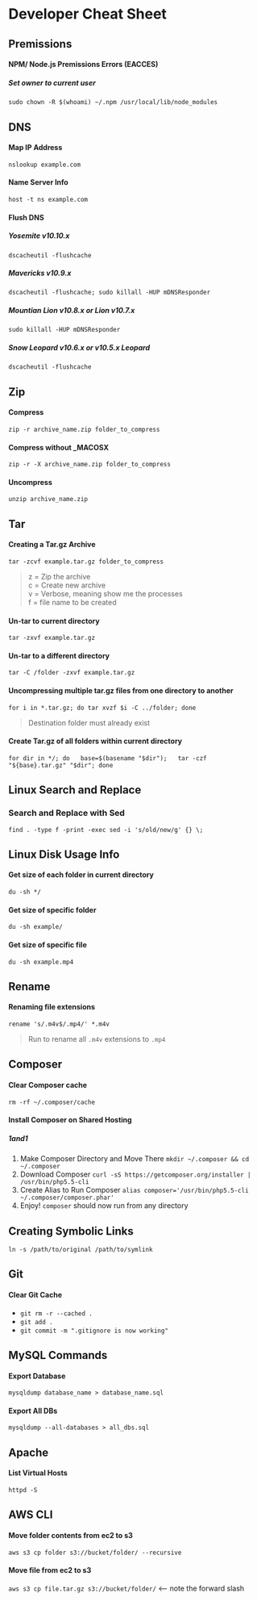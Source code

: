 # Developer Cheat Sheet

## Premissions

#### NPM/ Node.js Premissions Errors (EACCES)
##### Set owner to current user
`sudo chown -R $(whoami) ~/.npm /usr/local/lib/node_modules`

## DNS

#### Map IP Address
`nslookup example.com`

#### Name Server Info
`host -t ns example.com`

#### Flush DNS

##### Yosemite v10.10.x
`dscacheutil -flushcache`

##### Mavericks v10.9.x
`dscacheutil -flushcache; sudo killall -HUP mDNSResponder`

##### Mountian Lion v10.8.x or Lion v10.7.x
`sudo killall -HUP mDNSResponder`

##### Snow Leopard v10.6.x or v10.5.x Leopard
`dscacheutil -flushcache`

## Zip

#### Compress

`zip -r archive_name.zip folder_to_compress`

#### Compress without _MACOSX

`zip -r -X archive_name.zip folder_to_compress`

#### Uncompress

`unzip archive_name.zip`

## Tar

#### Creating a Tar.gz Archive

`tar -zcvf example.tar.gz folder_to_compress`

> z = Zip the archive <br>
> c = Create new archive <br>
> v = Verbose, meaning show me the processes <br>
> f = file name to be created <br>

#### Un-tar to current directory

`tar -zxvf example.tar.gz`

#### Un-tar to a different directory

`tar -C /folder -zxvf example.tar.gz`

#### Uncompressing multiple tar.gz files from one directory to another

`for i in *.tar.gz; do tar xvzf $i -C ../folder; done`
> Destination folder must already exist

#### Create Tar.gz of all folders within current directory

`for dir in */; do   base=$(basename "$dir");   tar -czf "${base}.tar.gz" "$dir"; done`

## Linux Search and Replace

### Search and Replace with Sed

`find . -type f -print -exec sed -i 's/old/new/g' {} \;`

## Linux Disk Usage Info

#### Get size of each folder in current directory

`du -sh */`

#### Get size of specific folder

`du -sh example/`

#### Get size of specific file

`du -sh example.mp4`

## Rename

#### Renaming file extensions

`rename 's/.m4v$/.mp4/' *.m4v`
> Run to rename all `.m4v` extensions to `.mp4`

## Composer

#### Clear Composer cache
`rm -rf ~/.composer/cache`

#### Install Composer on Shared Hosting
##### 1and1
1. Make Composer Directory and Move There `mkdir ~/.composer && cd ~/.composer`
2. Download Composer `curl -sS https://getcomposer.org/installer | /usr/bin/php5.5-cli`
3. Create Alias to Run Composer `alias composer='/usr/bin/php5.5-cli ~/.composer/composer.phar'`
4. Enjoy! `composer` should now run from any directory

## Creating Symbolic Links
`ln -s /path/to/original /path/to/symlink`

## Git

#### Clear Git Cache
- `git rm -r --cached .`
- `git add .`
- `git commit -m ".gitignore is now working"`

## MySQL Commands

#### Export Database
`mysqldump database_name > database_name.sql`

#### Export All DBs
`mysqldump --all-databases > all_dbs.sql`

## Apache

#### List Virtual Hosts
`httpd -S`

## AWS CLI

#### Move folder contents from ec2 to s3

`aws s3 cp folder s3://bucket/folder/ --recursive`

#### Move file from ec2 to s3

`aws s3 cp file.tar.gz s3://bucket/folder/` <-- note the forward slash
